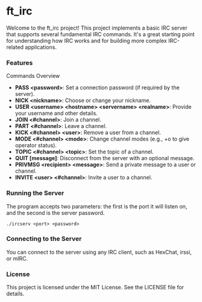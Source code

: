 # ft_irc

Welcome to the ft_irc project! This project implements a basic IRC server that 
supports several fundamental IRC commands. It's a great starting point for 
understanding how IRC works and for building more complex IRC-related 
applications.

### Features
Commands Overview

- **PASS \<password>**: Set a connection password (if required by the server).
- **NICK \<nickname>**: Choose or change your nickname.
- **USER \<username> \<hostname> \<servername> \<realname>**: Provide your 
username and other details.
- **JOIN <#channel>**: Join a channel.
- **PART <#channel>**: Leave a channel.
- **KICK <#channel> \<user>**: Remove a user from a channel.
- **MODE <#channel> \<mode>**: Change channel modes (e.g., +o to give operator 
status).
- **TOPIC <#channel> \<topic>**: Set the topic of a channel.
- **QUIT [message]**: Disconnect from the server with an optional message.
- **PRIVMSG \<recipient> \<message>**: Send a private message to a user or 
channel.
- **INVITE \<user> <#channel>**: Invite a user to a channel.

### Running the Server
The program accepts two parameters: the first is the port it will listen on,
and the second is the server password.
```
./ircserv <port> <password>
```

### Connecting to the Server
You can connect to the server using any IRC client, such as HexChat, irssi, or
mIRC.

### License
This project is licensed under the MIT License. See the LICENSE file for
details.